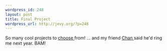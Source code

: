 ```yaml
--- 
wordpress_id: 248
layout: post
title: Final Project
wordpress_url: http://jevy.org/?p=248
---
```

So many cool projects to <a href="http://www.sce.carleton.ca/courses/sysc-4907/proposals/FacultyProposals2006.html">choose </a>from!  ... and my friend <a href="http://bewblog.blogspot.com/">Chan </a>said he'd ring me next year.  BAM!
